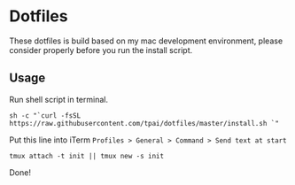 # Dotfiles

These dotfiles is build based on my mac development environment, please consider properly before you run the install script.

## Usage

Run shell script in terminal. 

```
sh -c "`curl -fsSL https://raw.githubusercontent.com/tpai/dotfiles/master/install.sh `"
```

Put this line into iTerm `Profiles > General > Command > Send text at start`

```
tmux attach -t init || tmux new -s init
```

Done!

